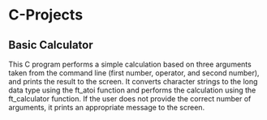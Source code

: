 # C-Projects
## Basic Calculator
This C program performs a simple calculation based on three arguments taken from the command line (first number, operator, and second number), and prints the result to the screen. 
It converts character strings to the long data type using the ft_atoi function and performs the calculation using the ft_calculator function. If the user does not provide the correct number of arguments, it prints an appropriate message to the screen.

